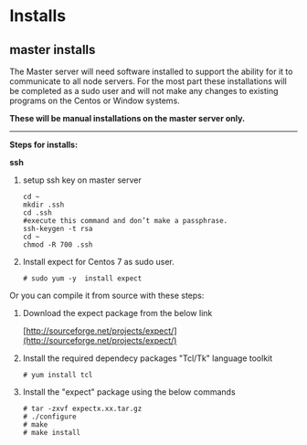  # Installs

## **master installs**

The Master server will need software installed to support the ability for it to communicate to all node servers. For the most part these installations will be completed as a sudo user and will not make any changes to existing programs on the Centos or Window systems.
 
**These will be manual installations on the master server only.** 


----------


**Steps for installs:**

**ssh**

 1. setup ssh key on master server


		cd ~
		mkdir .ssh
		cd .ssh
		#execute this command and don’t make a passphrase.
		ssh-keygen -t rsa
		cd ~
		chmod -R 700 .ssh

		




 3. Install expect for Centos 7 as sudo user.
 
     
		# sudo yum -y  install expect

     
Or you can compile it from source with these steps:

1) Download the expect package from the below link

	[http://sourceforge.net/projects/expect/](http://sourceforge.net/projects/expect/)
2) Install the required dependecy packages "Tcl/Tk" language toolkit


       # yum install tcl

3) Install the "expect" package using the below commands
  

       # tar -zxvf expectx.xx.tar.gz
       # ./configure
       # make
       # make install


<!--stackedit_data:
eyJoaXN0b3J5IjpbMjE0MzI2NTM4NF19
-->